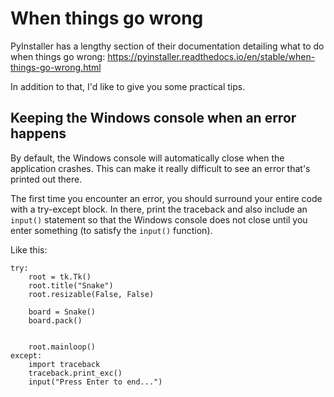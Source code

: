# When things go wrong

PyInstaller has a lengthy section of their documentation detailing what to do when things go wrong: https://pyinstaller.readthedocs.io/en/stable/when-things-go-wrong.html

In addition to that, I'd like to give you some practical tips.

## Keeping the Windows console when an error happens

By default, the Windows console will automatically close when the application crashes. This can make it really difficult to see an error that's printed out there.

The first time you encounter an error, you should surround your entire code with a try-except block. In there, print the traceback and also include an `input()` statement so that the Windows console does not close until you enter something (to satisfy the `input()` function).

Like this:

```
try:
    root = tk.Tk()
    root.title("Snake")
    root.resizable(False, False)

    board = Snake()
    board.pack()


    root.mainloop()
except:
    import traceback
    traceback.print_exc()
    input("Press Enter to end...")
```
